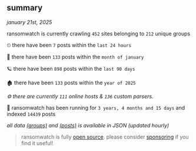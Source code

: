 
## summary
_january 21st, 2025_

ransomwatch is currently crawling `452` sites belonging to `212` unique groups

⏲ there have been `7` posts within the `last 24 hours`

🦈 there have been `133` posts within the `month of january`

🪐 there have been `898` posts within the `last 90 days`

🏚 there have been `133` posts within the `year of 2025`

_⚙️ there are currently `111` online hosts & `136` custom parsers._

🦕 ransomwatch has been running for `3 years, 4 months and 15 days` and indexed `14439` posts

_all data  [(groups)](http://ransomwhat.telemetry.ltd/groups) and [(posts)](http://ransomwhat.telemetry.ltd/posts) is available in JSON (updated hourly)_

> ransomwatch is fully [open source](https://github.com/joshhighet/ransomwatch#ransomwatch--). please consider [sponsoring](https://github.com/sponsors/joshhighet) if you find it useful!
